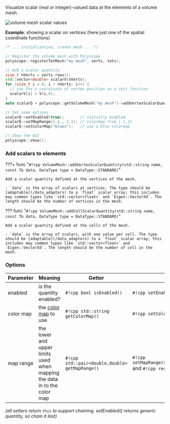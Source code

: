 Visualize scalar (real or integer)-valued data at the elements of a volume mesh.

![volume mesh scalar values](/media/volume_scalar.jpg)

**Example**: showing a scalar on vertices (here just one of the spatial coordinate functions)
```cpp
/* ... initialization, create mesh ... */ 

// Register the volume mesh with Polyscope
polyscope::registerTetMesh("my mesh", verts, tets);

// Add a scalar quantity
size_t nVerts = verts.rows();
std::vector<double> scalarV(nVerts);
for (size_t i = 0; i < nVerts; i++) {
  // use the x-coordinate of vertex position as a test function
  scalarV[i] = V(i,0);
}
auto scalarQ = polyscope::getVolumeMesh("my mesh")->addVertexScalarQuantity("scalar Q", scalarV);

// Set some options
scalarQ->setEnabled(true);       // initially enabled
scalarQ->setMapRange({-1., 1.}); // colormap from [-1,1]
scalarQ->setColorMap("blues");   // use a blue colormap

// Show the GUI
polyscope::show();
```


### Add scalars to elements


???+ func "`#!cpp VolumeMesh::addVertexScalarQuantity(std::string name, const T& data, DataType type = DataType::STANDARD)`"

    Add a scalar quantity defined at the vertices of the mesh.

    - `data` is the array of scalars at vertices. The type should be [adaptable](/data_adaptors) to a `float` scalar array; this includes may common types like `std::vector<float>` and `Eigen::VectorXd`. The length should be the number of vertices in the mesh.


??? func "`#!cpp VolumeMesh::addCellScalarQuantity(std::string name, const T& data, DataType type = DataType::STANDARD)`"

    Add a scalar quantity defined at the cells of the mesh.

    - `data` is the array of scalars, with one value per cell. The type should be [adaptable](/data_adaptors) to a `float` scalar array; this includes may common types like `std::vector<float>` and `Eigen::VectorXd`. The length should be the number of cell in the mesh.



### Options

**Parameter** | **Meaning** | **Getter** | **Setter** | **Persistent?**
--- | --- | --- | --- | ---
enabled | is the quantity enabled? | `#!cpp bool isEnabled()` | `#!cpp setEnabled(bool newVal)` | [yes](/basics/parameters/#persistent-values)
color map | the [color map](/features/color_maps) to use | `#!cpp std::string getColorMap()` | `#!cpp setColorMap(std::string newMap)` | [yes](/basics/parameters/#persistent-values)
map range | the lower and upper limits used when mapping the data in to the color map| `#!cpp std::pair<double,double> getMapRange()` | `#!cpp setMapRange(std::pair<double,double>)` and `#!cpp resetMapRange()`| no

_(all setters return `this` to support chaining. setEnabled() returns generic quantity, so chain it last)_

